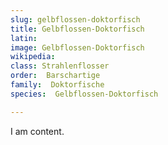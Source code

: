 ```yaml
---
slug: gelbflossen-doktorfisch
title: Gelbflossen-Doktorfisch
latin:
image: Gelbflossen-Doktorfisch
wikipedia: 
class: Strahlenflosser
order:  Barschartige
family:  Doktorfische
species:  Gelbflossen-Doktorfisch

---
```


I am content.
